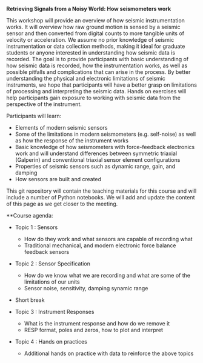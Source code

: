 **Retrieving Signals from a Noisy World: How seismometers work**

This workshop will provide an overview of how seismic instrumentation works. It will overview how raw ground motion is sensed by a seismic sensor and then converted from digital counts to more tangible units of velocity or acceleration. We assume no prior knowledge of seismic instrumentation or data collection methods, making it ideal for graduate students or anyone interested in understanding how seismic data is recorded. The goal is to provide participants with basic understanding of how seismic data is recorded, how the instrumentation works, as well as possible pitfalls and complications that can arise in the process. By better understanding the physical and electronic limitations of seismic instruments, we hope that participants will have a better grasp on limitations of processing and interpreting the seismic data. Hands on exercises will help participants gain exposure to working with seismic data from the perspective of the instrument. 

Participants will learn:
- Elements of modern seismic sensors
- Some of the limitations in modern seismometers (e.g. self-noise) as well as how the response of the instrument works
- Basic knowledge of how seismometers with force-feedback electronics work and will understand differences between symmetric triaxial (Galperin) and conventional triaxial sensor element configurations
- Properties of seismic sensors such as dynamic range, gain, and damping
- How sensors are built and created

This git repository will contain the teaching materials for this course and will include a number of Python notebooks. We will add and update the content of this page as we get closer to the meeting.

**Course agenda:

- Topic 1 : Sensors 

  - How do they work and what sensors are capable of recording what
  - Traditional mechanical, and modern electronic force balance feedback sensors
    
- Topic 2 : Sensor Specification
  
  - How do we know what we are recording and what are some of the limitations of our units
  - Sensor noise, sensitivity, damping synamic range
  
+ Short break

- Topic 3 : Instrument Responses

  - What is the instrument response and how do we remove it
  - RESP format, poles and zeros, how to plot and interpret
  
- Topic 4 : Hands on practices

  - Additional hands on practice with data to reinforce the above topics



